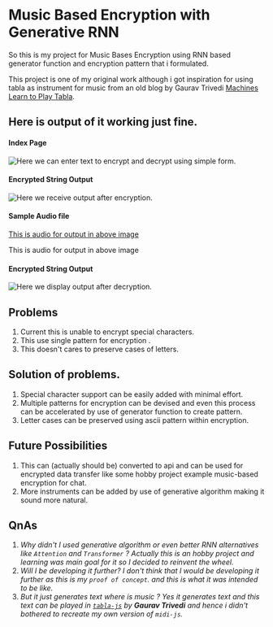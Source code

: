 
# Music Based Encryption with Generative RNN

  

So this is my project for Music Bases Encryption using RNN based generator function and encryption pattern that i formulated.

This project is one of my original work although i got inspiration for using tabla as instrument for music from an old blog by Gaurav Trivedi [Machines Learn to Play Tabla](https://www.trivedigaurav.com/blog/machines-learn-to-play-tabla/).

## Here is output of it working just fine.
#### Index Page
![Here we can enter text to encrypt and decrypt using simple form.](https://github.com/kaustubha-chaturvedi/myMusicSpeaks/blob/master/img/mg2.jpeg)

#### Encrypted String Output
![Here we receive output after encryption.](https://github.com/kaustubha-chaturvedi/myMusicSpeaks/blob/master/img/mg.png)

#### Sample Audio file
[This is audio for output in above image](https://user-images.githubusercontent.com/78296069/221785871-ff4b2357-2398-4890-8ab2-331e4fce9a4e.webm)

This is audio for output in above image

#### Encrypted String Output
![Here we display output after decryption.](https://github.com/kaustubha-chaturvedi/myMusicSpeaks/blob/master/img/mg1.jpeg)

## Problems

 1. Current this is unable to encrypt special characters.
 2. This use single pattern for encryption .
 3.  This doesn't cares to preserve cases of letters. 
## Solution of problems.
 1. Special character support can be easily added with minimal effort.
 2. Multiple patterns for encryption can be devised and even this process can be accelerated by use of generator function to create pattern.
 3. Letter cases can be preserved using ascii pattern within encryption.
## Future Possibilities
 1. This can (actually should be) converted to api and can be used for encrypted data transfer like some hobby project example music-based encryption for chat.
 2.  More instruments can be added by use of generative algorithm making it sound more natural.
## QnAs
1. *Why didn't I used generative algorithm or even better RNN alternatives like `Attention` and `Transformer` ?*
*Actually this is an hobby project and learning was main goal for it so I decided to reinvent the wheel.*
2. *Will I be developing it further?*
*I don't think that I would be developing it further as this is my `proof of concept`.
and this is what it was intended to be like.*
3. *But it just generates text where is music ?*
*Yes it generates text and this text can be played in [`tabla-js`](https://trivedigaurav.com/exp/tabla-js-master/example.html) by **Gaurav Trivedi** and hence i didn't bothered to recreate my own version of `midi-js`.*
